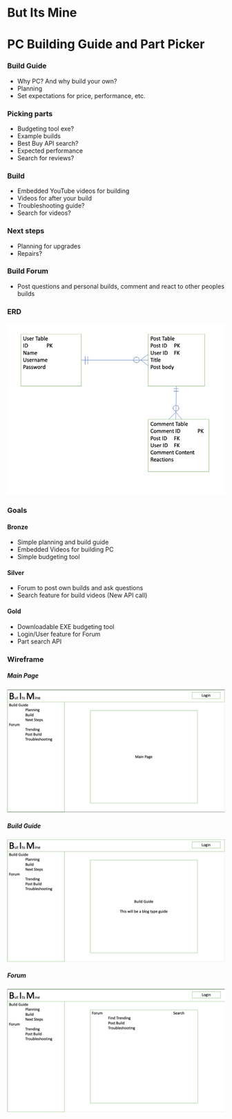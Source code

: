 # But Its Mine

# PC Building Guide and Part Picker

### Build Guide

* Why PC? And why build your own?
* Planning
* Set expectations for price, performance, etc.

### Picking parts

* Budgeting tool exe?
* Example builds
* Best Buy API search?
* Expected performance
* Search for reviews?

### Build

* Embedded YouTube videos for building
* Videos for after your build
* Troubleshooting guide?
* Search for videos?

### Next steps

* Planning for upgrades
* Repairs?

### Build Forum

* Post questions and personal builds, comment and react to other peoples builds

### ERD
![erd](https://github.com/tck9173/But-Its-Mine/blob/main/Planning/ERD.png)

### Goals

#### Bronze

* Simple planning and build guide
* Embedded Videos for building PC
* Simple budgeting tool

#### Silver

* Forum to post own builds and ask questions
* Search feature for build videos (New API call)

#### Gold

* Downloadable EXE budgeting tool
* Login/User feature for Forum
* Part search API

### Wireframe
##### Main Page
![main page](https://github.com/tck9173/But-Its-Mine/blob/main/Planning/Main%20Page.png)

##### Build Guide
![build guide](https://github.com/tck9173/But-Its-Mine/blob/main/Planning/Build%20Guide.png)

##### Forum
![forum](https://github.com/tck9173/But-Its-Mine/blob/main/Planning/Forum.png)

